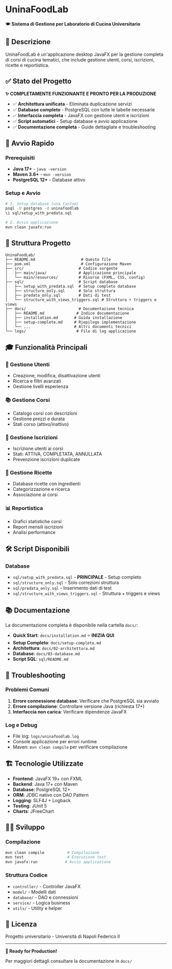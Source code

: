 # UninaFoodLab

🍽️ **Sistema di Gestione per Laboratorio di Cucina Universitario**

## 🎯 Descrizione
UninaFoodLab è un'applicazione desktop JavaFX per la gestione completa di corsi di cucina tematici, che include gestione utenti, corsi, iscrizioni, ricette e reportistica.

## ✅ Stato del Progetto
**✨ COMPLETAMENTE FUNZIONANTE E PRONTO PER LA PRODUZIONE**

- ✅ **Architettura unificata** - Eliminata duplicazione servizi
- ✅ **Database completo** - PostgreSQL con tutte le tabelle necessarie
- ✅ **Interfaccia completa** - JavaFX con gestione utenti e iscrizioni
- ✅ **Script automatici** - Setup database e avvio applicazione
- ✅ **Documentazione completa** - Guide dettagliate e troubleshooting

## 🚀 Avvio Rapido

### Prerequisiti
- **Java 17+** - `java -version`
- **Maven 3.6+** - `mvn -version` 
- **PostgreSQL 12+** - Database attivo

### Setup e Avvio
```bash
# 1. Setup database (una tantum)
psql -U postgres -d uninafoodlab
\i sql/setup_with_predata.sql

# 2. Avvio applicazione
mvn clean javafx:run
```

## 📁 Struttura Progetto

```
UninaFoodLab/
├── README.md                    # Questo file
├── pom.xml                      # Configurazione Maven
├── src/                        # Codice sorgente
│   ├── main/java/              # Applicazione principale
│   └── main/resources/         # Risorse (FXML, CSS, config)
├── sql/                        # Script database
│   ├── setup_with_predata.sql  # Setup completo database
│   ├── structure_only.sql      # Solo struttura
│   ├── predata_only.sql        # Dati di test
│   └── structure_with_views_triggers.sql # Struttura + triggers e views
├── docs/                       # Documentazione tecnica
│   ├── README.md              # Indice documentazione
│   ├── installation.md       # Guida installazione
│   ├── setup-complete.md     # Riepilogo implementazione
│   └── ...                   # Altri documenti tecnici
└── logs/                      # File di log applicazione
```

## 🎓 Funzionalità Principali

### 👥 Gestione Utenti
- Creazione, modifica, disattivazione utenti
- Ricerca e filtri avanzati
- Gestione livelli esperienza

### 📚 Gestione Corsi
- Catalogo corsi con descrizioni
- Gestione prezzi e durata
- Stati corso (attivo/inattivo)

### 📝 Gestione Iscrizioni  
- Iscrizione utenti ai corsi
- Stati: ATTIVA, COMPLETATA, ANNULLATA
- Prevenzione iscrizioni duplicate

### 🍳 Gestione Ricette
- Database ricette con ingredienti
- Categorizzazione e ricerca
- Associazione ai corsi

### 📊 Reportistica
- Grafici statistiche corsi
- Report mensili iscrizioni
- Analisi performance

## 🛠️ Script Disponibili

### Database
- `sql/setup_with_predata.sql` - **PRINCIPALE** - Setup completo
- `sql/structure_only.sql` - Solo correzioni struttura
- `sql/predata_only.sql` - Inserimento dati di test
- `sql/structure_with_views_triggers.sql` - Struttura + triggers e views

## 📚 Documentazione

La documentazione completa è disponibile nella cartella `docs/`:
- **Quick Start**: `docs/installation.md` ⭐ **INIZIA QUI**
- **Setup Completo**: `docs/setup-complete.md`
- **Architettura**: `docs/02-architettura.md`
- **Database**: `docs/03-database.md`
- **Script SQL**: `sql/README.md`

## 🔧 Troubleshooting

### Problemi Comuni
1. **Errore connessione database**: Verificare che PostgreSQL sia avviato
2. **Errore compilazione**: Controllare versione Java (richiesta 17+)
3. **Interfaccia non carica**: Verificare dipendenze JavaFX

### Log e Debug
- File log: `logs/uninafoodlab.log`
- Console applicazione per errori runtime
- Maven: `mvn clean compile` per verificare compilazione

## 🏗️ Tecnologie Utilizzate

- **Frontend**: JavaFX 19+ con FXML
- **Backend**: Java 17+ con Maven
- **Database**: PostgreSQL 12+
- **ORM**: JDBC nativo con DAO Pattern
- **Logging**: SLF4J + Logback
- **Testing**: JUnit 5
- **Charts**: JFreeChart

## 👨‍💻 Sviluppo

### Compilazione
```bash
mvn clean compile          # Compilazione
mvn test                   # Esecuzione test
mvn javafx:run            # Avvio applicazione
```

### Struttura Codice
- `controller/` - Controller JavaFX
- `model/` - Modelli dati  
- `database/` - DAO e connessioni
- `service/` - Logica business
- `utils/` - Utility e helper

## 📄 Licenza

Progetto universitario - Università di Napoli Federico II

---

**🚀 Ready for Production!**

Per maggiori dettagli consultare la documentazione in `docs/`

